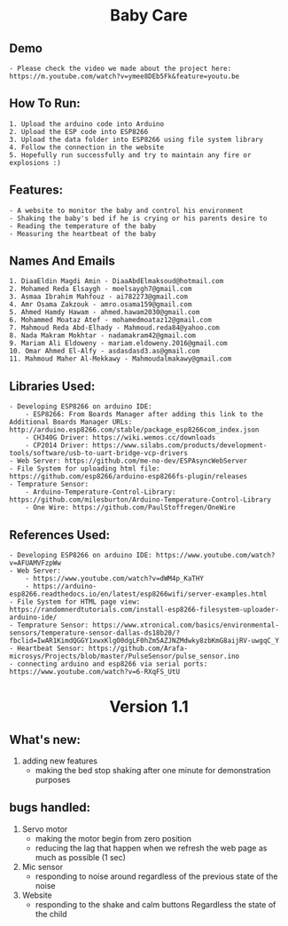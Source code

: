 # <center> Baby Care </center>
## Demo
    - Please check the video we made about the project here: https://m.youtube.com/watch?v=ymee8DEb5Fk&feature=youtu.be
## How To Run:
    1. Upload the arduino code into Arduino
    2. Upload the ESP code into ESP8266
    3. Upload the data folder into ESP8266 using file system library
    4. Follow the connection in the website
    5. Hopefully run successfully and try to maintain any fire or explosions :)

## Features:
    - A website to monitor the baby and control his environment
    - Shaking the baby's bed if he is crying or his parents desire to
    - Reading the temperature of the baby
    - Measuring the heartbeat of the baby

## Names And Emails
    1. DiaaEldin Magdi Amin - DiaaAbdElmaksoud@hotmail.com
    2. Mohamed Reda Elsaygh - moelsaygh7@gmail.com 
    3. Asmaa Ibrahim Mahfouz - ai782273@gmail.com 
    4. Amr Osama Zakzouk - amro.osama159@gmail.com 
    5. Ahmed Hamdy Hawam - ahmed.hawam2030@gmail.com
    6. Mohammed Moataz Atef - mohamedmoataz12@gmail.com 
    7. Mahmoud Reda Abd-Elhady - Mahmoud.reda84@yahoo.com
    8. Nada Makram Mokhtar - nadamakram42@gmail.com 
    9. Mariam Ali Eldoweny - mariam.eldoweny.2016@gmail.com
    10. Omar Ahmed El-Alfy - asdasdasd3.as@gmail.com
    11. Mahmoud Maher Al-Mekkawy - Mahmoudalmakawy@gmail.com
## Libraries Used:
    - Developing ESP8266 on arduino IDE:
        - ESP8266: From Boards Manager after adding this link to the Additional Boards Manager URLs: http://arduino.esp8266.com/stable/package_esp8266com_index.json
        - CH340G Driver: https://wiki.wemos.cc/downloads
        - CP2014 Driver: https://www.silabs.com/products/development-tools/software/usb-to-uart-bridge-vcp-drivers
    - Web Server: https://github.com/me-no-dev/ESPAsyncWebServer
    - File System for uploading html file: https://github.com/esp8266/arduino-esp8266fs-plugin/releases
    - Temprature Sensor:
        - Arduino-Temperature-Control-Library: https://github.com/milesburton/Arduino-Temperature-Control-Library
        - One Wire: https://github.com/PaulStoffregen/OneWire
## References Used:
    - Developing ESP8266 on arduino IDE: https://www.youtube.com/watch?v=AFUAMVFzpWw
    - Web Server:
        - https://www.youtube.com/watch?v=dWM4p_KaTHY
        - https://arduino-esp8266.readthedocs.io/en/latest/esp8266wifi/server-examples.html
    - File System for HTML page view: https://randomnerdtutorials.com/install-esp8266-filesystem-uploader-arduino-ide/
    - Temprature Sensor: https://www.xtronical.com/basics/environmental-sensors/temperature-sensor-dallas-ds18b20/?fbclid=IwAR1KimdQGGY1xwxKlgO0dgLF0hZm5AZJNZMdwky8zbKmG8aijRV-uwgqC_Y
    - Heartbeat Sensor: https://github.com/Arafa-microsys/Projects/blob/master/PulseSensor/pulse_sensor.ino
    - connecting arduino and esp8266 via serial ports: https://www.youtube.com/watch?v=6-RXqFS_UtU
# <center> Version 1.1 </center>
## What's new:
1. adding new features
    - making the bed stop shaking after one minute for demonstration purposes
## bugs handled:
1. Servo motor
    - making the motor begin from zero position
    - reducing the lag that happen when we refresh the web page as much as possible (1 sec)
2. Mic sensor
    - responding to noise around regardless of the previous state of the noise
3. Website
    - responding to the shake and calm buttons Regardless the state of the child
